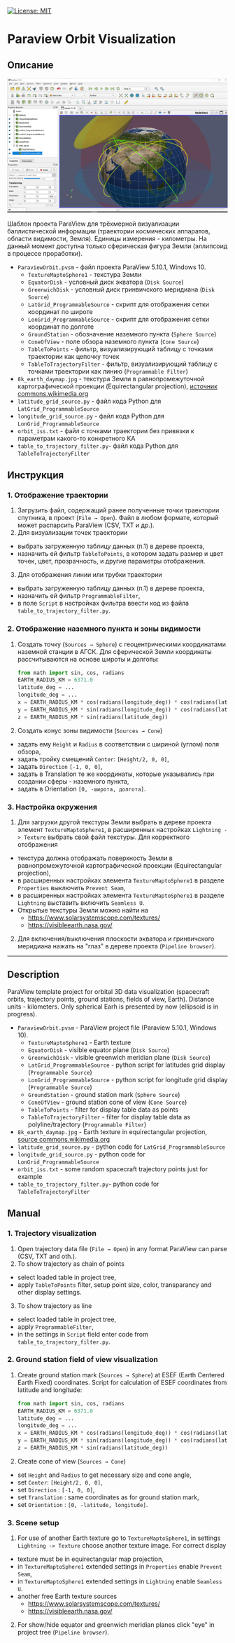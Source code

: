 [![License: MIT](https://img.shields.io/badge/License-MIT-yellow.svg)](https://opensource.org/licenses/MIT)

# Paraview Orbit Visualization

## Описание

![](./image1.png)

Шаблон проекта ParaView для трёхмерной визуализации баллистической информации (траектории космических аппаратов, области видимости, Земля). Единицы измерения - километры. На данный момент доступна только сферическая фигура Земли (эллипсоид в процессе проработки).

* `ParaviewOrbit.pvsm` - файл проекта ParaView 5.10.1, Windows 10.
  * `TextureMaptoSphere1` - текстура Земли
  * `EquatorDisk` - условный диск экватора (`Disk Source`)
  * `GreenwichDisk` - условный диск гринвичского меридиана (`Disk Source`)
  * `LatGrid_ProgrammableSource` - скрипт для отображения сетки координат по широте
  * `LonGrid_ProgrammableSource` - скрипт для отображения сетки координат по долготе
  * `GroundStation` - обозначение наземного пункта (`Sphere Source`)
  * `ConeOfView` - поле обзора наземного пункта  (`Cone Source`)
  * `TableToPoints` - фильтр, визуализирующий таблицу с точками траектории как цепочку точек
  * `TableToTrajectoryFilter` - фильтр, визуализирующий таблицу с точками траектории как линию (`Programmable Filter`)
* `8k_earth_daymap.jpg` - текстура Земли в равнопромежуточной картографической проекции (Equirectangular projection), [источник commons.wikimedia.org](https://commons.wikimedia.org/wiki/File:Solarsystemscope_texture_8k_earth_daymap.jpg)
* `latitude_grid_source.py` - файл кода Python для `LatGrid_ProgrammableSource`
* `longitude_grid_source.py` - файл кода Python для `LonGrid_ProgrammableSource`
* `orbit_iss.txt` - файл с точками траектории без привязки к параметрам какого-то конкретного КА
* `table_to_trajectory_filter.py`- файл кода Python для `TableToTrajectoryFilter`

## Инструкция

### 1. Отображение траектории

1. Загрузить файл, содержащий ранее полученные точки траектории спутника, в проект (`File → Open`). Файл в любом формате, который может распарсить ParaView (CSV, TXT и др.).
2. Для визуализации точек траектории
  * выбрать загруженную таблицу данных (п.1) в дереве проекта,
  * назначить ей фильтр `TableToPoints`, в котором задать размер и цвет точек, цвет, прозрачность, и другие параметры отображения.
3. Для отображения линии или трубки траектории
  * выбрать загруженную таблицу данных (п.1) в дереве проекта,
  * назначить ей фильтр `ProgrammableFilter`,
  * в поле `Script` в настройках фильтра ввести код из файла `table_to_trajectory_filter.py`.

### 2. Отображение наземного пункта и зоны видимости

1. Создать точку (`Sources → Sphere`) с геоцентрическими координатами наземной станции в АГСК. Для сферической Земли координаты рассчитываются на основе широты и долготы:
    ```python
    from math import sin, cos, radians
    EARTH_RADIUS_KM = 6371.0
    latitude_deg = ...
    longitude_deg = ...
    x = EARTH_RADIUS_KM * cos(radians(longitude_deg)) * cos(radians(latitude_deg))
    y = EARTH_RADIUS_KM * sin(radians(longitude_deg)) * cos(radians(latitude_deg))
    z = EARTH_RADIUS_KM * sin(radians(latitude_deg))
    ```
2. Создать конус зоны видимости (`Sources → Cone`)
  * задать ему `Height` и `Radius` в соответствии с шириной (углом) поля обзора,
  * задать тройку смещений `Center`: `[Height/2, 0, 0]`,
  * задать `Direction` `[-1, 0, 0]`,
  * задать в Translation те же координаты, которые указывались при создании сферы - наземного пункта,
  * задать в Orientation `[0, -широта, долгота]`.

### 3. Настройка окружения

1. Для загрузки другой текстуры Земли выбрать в дереве проекта элемент `TextureMaptoSphere1`, в расширенных настройках `Lightning -> Texture` выбрать свой файл текстуры. Для корректного отображения
  * текстура должна отображать поверхность Земли в равнопромежуточной картографической проекции   (Equirectangular projection),
  * в расширенных настройках элемента `TextureMaptoSphere1` в   разделе `Properties` выключить `Prevent Seam`,
  * в расширенных настройках элемента `TextureMaptoSphere1` в   разделе `Lightning` выставить включить `Seamless U`.
  * Открытые текстуры Земли можно найти на
    * https://www.solarsystemscope.com/textures/
    * https://visibleearth.nasa.gov/
2. Для включения/выключения плоскости экватора и гринвичского меридиана нажать на "глаз" в дереве проекта (`Pipeline browser`).

---

## Description

ParaView template project for orbital 3D data visualization (spacecraft orbits, trajectory points, ground stations, fields of view, Earth). Distance units - kilometers. Only spherical Earh is presented by now (ellipsoid is in progress).

* `ParaviewOrbit.pvsm` - ParaView project file (Paraview 5.10.1, Windows 10).
  * `TextureMaptoSphere1` - Earth texture
  * `EquatorDisk` - visible equator plane (`Disk Source`)
  * `GreenwichDisk` - visible greenwich meridian plane (`Disk Source`)
  * `LatGrid_ProgrammableSource` - python script for latitudes grid display (`Programmable Source`)
  * `LonGrid_ProgrammableSource` - python script for longitude grid display  (`Programmable Source`)
  * `GroundStation` - ground station mark (`Sphere Source`)
  * `ConeOfView` - ground station cone of view  (`Cone Source`)
  * `TableToPoints` - filter for display table data as points
  * `TableToTrajectoryFilter` - filter for display table data as polyline/trajectory (`Programmable Filter`)
* `8k_earth_daymap.jpg` - Earth texture in equirectangular projection, [source commons.wikimedia.org](https://commons.wikimedia.org/wiki/File:Solarsystemscope_texture_8k_earth_daymap.jpg)
* `latitude_grid_source.py` - python code for `LatGrid_ProgrammableSource`
* `longitude_grid_source.py` - python code for `LonGrid_ProgrammableSource`
* `orbit_iss.txt` - some random spacecraft trajectory points just for example
* `table_to_trajectory_filter.py`- python code for `TableToTrajectoryFilter`

## Manual

### 1. Trajectory visualization

1. Open trajectory data file (`File → Open`) in any format ParaView  can parse (CSV, TXT and oth.).
2. To show trajectory as chain of points
  * select loaded table in project tree,
  * apply `TableToPoints` filter, setup point size, color, transparancy and other display settings.
3. To show trajectory as line
  * select loaded table in project tree,
  * apply `ProgrammableFilter`,
  * in the settings in `Script` field enter code from `table_to_trajectory_filter.py`.

### 2. Ground station field of view visualization

1. Create ground station mark (`Sources → Sphere`) at ESEF (Earth Centered Earth Fixed) coordinates. Script for calculation of ESEF coordinates from latitude and longitude:
    ```python
    from math import sin, cos, radians
    EARTH_RADIUS_KM = 6371.0
    latitude_deg = ...
    longitude_deg = ...
    x = EARTH_RADIUS_KM * cos(radians(longitude_deg)) * cos(radians(latitude_deg))
    y = EARTH_RADIUS_KM * sin(radians(longitude_deg)) * cos(radians(latitude_deg))
    z = EARTH_RADIUS_KM * sin(radians(latitude_deg))
    ```
2. Create cone of view (`Sources → Cone`)
  * set `Height` and `Radius` to get necessary size and cone angle,
  * set `Center`: `[Height/2, 0, 0]`,
  * set `Direction` : `[-1, 0, 0]`,
  * set `Translation` : same coordinates as for ground station mark,
  * set `Orientation` : `[0, -latitude, longitude]`.

### 3. Scene setup

1. For use of another Earth texture go to `TextureMaptoSphere1`, in settings `Lightning -> Texture` choose another texture image. For correct display
  * texture must be in equirectangular map projection,
  * in `TextureMaptoSphere1` extended settings in `Properties` enable `Prevent Seam`,
  * in `TextureMaptoSphere1` extended settings in `Lightning` enable `Seamless U`.
  * another free Earth texture sources
    * https://www.solarsystemscope.com/textures/
    * https://visibleearth.nasa.gov/
2. For show/hide equator and greenwich meridian planes click "eye" in project tree (`Pipeline browser`).

